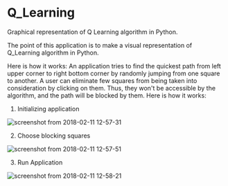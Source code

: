 # Q_Learning
Graphical representation of Q Learning algorithm in Python.


The point of this application is to make a visual representation of Q_Learning algorithm in Python.

Here is how it works:
An application tries to find the quickest path from left upper corner to right bottom corner by randomly jumping from one square to another. A user can eliminate few squares from being taken into consideration by clicking on them. Thus, they won't be accessible by the algorithm, and the path will be blocked by them. Here is how it works:

1. Initializing application

![screenshot from 2018-02-11 12-57-31](https://user-images.githubusercontent.com/23728874/36073141-f3da8b18-0f2b-11e8-8260-09ecbed82b56.png)

2. Choose blocking squares

![screenshot from 2018-02-11 12-57-51](https://user-images.githubusercontent.com/23728874/36073160-27328056-0f2c-11e8-815c-b10336d3b5f0.png)

3. Run Application

![screenshot from 2018-02-11 12-58-21](https://user-images.githubusercontent.com/23728874/36073163-32f70a1a-0f2c-11e8-95ef-d91929a3bd4a.png)

